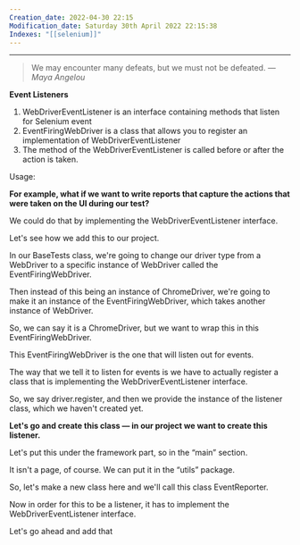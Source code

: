 ```yaml
---
Creation_date: 2022-04-30 22:15
Modification_date: Saturday 30th April 2022 22:15:38
Indexes: "[[selenium]]"
---
```


----


> We may encounter many defeats, but we must not be defeated.
> — <cite>Maya Angelou</cite>

**Event Listeners**

1.  WebDriverEventListener is an interface containing methods that listen for Selenium event
2.  EventFiringWebDriver is a class that allows you to register an implementation of WebDriverEventListener
3.  The method of the WebDriverEventListener is called before or after the action is taken.

Usage:

**For example, what if we want to write reports that capture the actions that were taken on the UI during our test?**

We could do that by implementing the WebDriverEventListener interface.

Let's see how we add this to our project.

In our BaseTests class, we're going to change our driver type from a WebDriver to a specific instance of WebDriver called the EventFiringWebDriver.

Then instead of this being an instance of ChromeDriver, we're going to make it an instance of the EventFiringWebDriver, which takes another instance of WebDriver.

So, we can say it is a ChromeDriver, but we want to wrap this in this EventFiringWebDriver.

This EventFiringWebDriver is the one that will listen out for events.

The way that we tell it to listen for events is we have to actually register a class that is implementing the WebDriverEventListener interface.

So, we say driver.register, and then we provide the instance of the listener class, which we haven't created yet.

**Let's go and create this class — in our project we want to create this listener.**

Let's put this under the framework part, so in the “main” section.

It isn't a page, of course. We can put it in the “utils” package.

So, let's make a new class here and we'll call this class EventReporter.

Now in order for this to be a listener, it has to implement the WebDriverEventListener interface.

Let's go ahead and add that